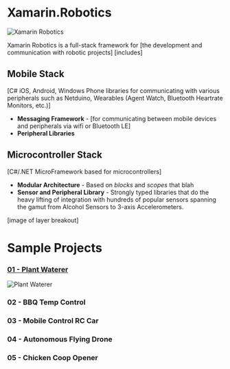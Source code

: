 # Xamarin.Robotics

![Xamarin Robotics](https://raw.githubusercontent.com/xamarin/Xamarin.Robotics/master/Support%20Files/Images/Xamarin.Robotics%20Overview_Thumb.png?token=947633__eyJzY29wZSI6IlJhd0Jsb2I6eGFtYXJpbi9YYW1hcmluLlJvYm90aWNzL21hc3Rlci9TdXBwb3J0IEZpbGVzL0ltYWdlcy9YYW1hcmluLlJvYm90aWNzIE92ZXJ2aWV3X1RodW1iLnBuZyIsImV4cGlyZXMiOjEzOTYzNzMzMjF9--f129392756a2ce1ab588d7fafd5c49a4df2aa862)

Xamarin Robotics is a full-stack framework for [the development and communication with robotic projects]
[includes]

## Mobile Stack
[C# iOS, Android, Windows Phone libraries for communicating with various peripherals such as Netduino, Wearables (Agent Watch, Bluetooth Heartrate Monitors, etc.)]

 * **Messaging Framework** - [for communicating between mobile devices and peripherals via wifi or Bluetooth LE]
 * **Peripheral Libraries**

## Microcontroller Stack
[C#/.NET MicroFramework based for microcontrollers]

 * **Modular Architecture** - Based on _blocks_ and _scopes_ that blah
 * **Sensor and Peripheral Library** - Strongly typed libraries that do the heavy lifting of integration with hundreds of popular sensors spanning the gamut from Alcohol Sensors to 3-axis Accelerometers.


[image of layer breakout]


# Sample Projects

### [01 - Plant Waterer](https://github.com/xamarin/Xamarin.Robotics/tree/master/Projects/01%20-%20Plant%20Waterer)
![Plant Waterer](https://raw.githubusercontent.com/xamarin/Xamarin.Robotics/master/Projects/01%20-%20Plant%20Waterer/Images/Illustration_Thumb.png?token=947633__eyJzY29wZSI6IlJhd0Jsb2I6eGFtYXJpbi9YYW1hcmluLlJvYm90aWNzL21hc3Rlci9Qcm9qZWN0cy8wMSAtIFBsYW50IFdhdGVyZXIvSW1hZ2VzL0lsbHVzdHJhdGlvbl9UaHVtYi5wbmciLCJleHBpcmVzIjoxMzk2MjgzOTk2fQ%3D%3D--800e036130dddf96ee606358c417315c723f8623)

### 02 - BBQ Temp Control

### 03 - Mobile Control RC Car

### 04 - Autonomous Flying Drone

### 05 - Chicken Coop Opener